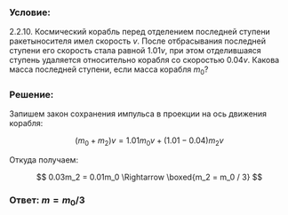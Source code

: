 ###  Условие:

$2.2.10.$ Космический корабль перед отделением последней ступени ракетыносителя имел скорость $v$. После отбрасывания последней ступени его скорость стала равной $1.01 v$, при этом отделившаяся ступень удаляется относительно корабля со скоростью $0.04 v$. Какова масса последней ступени, если масса корабля $m_0$?

###  Решение:

Запишем закон сохранения импульса в проекции на ось движения корабля:

$$
(m_0+m_2)v = 1.01m_0 v + (1.01 - 0.04)m_2 v
$$

Откуда получаем:

$$
0.03m_2 = 0.01m_0 \Rightarrow \boxed{m_2 = m_0 / 3}
$$

###  Ответ: $m = m_0/3$